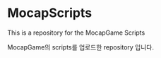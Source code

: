 # MocapScripts
This is a repository for the MocapGame Scripts

MocapGame의 scripts를 업로드한 repository 입니다.
